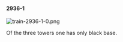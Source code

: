 #### 2936-1
![train-2936-1-0.png](https://github.com/lil-lab/nlvr/raw/master/nlvr/train/images/12/train-2936-1-0.png "train-2936-1-0.png")

Of the three towers one has only black base.
